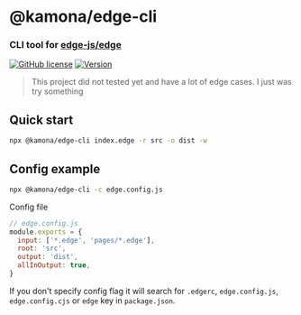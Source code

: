 # @kamona/edge-cli

### CLI tool for [edge-js/edge](https://github.com/edge-js/edge)

[![GitHub license](https://img.shields.io/github/license/Kamona-WD/edge-cli)](https://github.com/Kamona-WD/edge-cli/blob/main/LICENSE)
[![Version](https://img.shields.io/npm/v/@kamona/edge-cli.svg?sanitize=true)](https://www.npmjs.com/package/@kamona/edge-cli)

> This project did not tested yet and have a lot of edge cases. I just was try something

## Quick start

```sh
npx @kamona/edge-cli index.edge -r src -o dist -w
```

## Config example

```sh
npx @kamona/edge-cli -c edge.config.js
```

Config file

```js
// edge.config.js
module.exports = {
  input: ['*.edge', 'pages/*.edge'],
  root: 'src',
  output: 'dist',
  allInOutput: true,
}
```

If you don't specify config flag it will search for `.edgerc`, `edge.config.js`, `edge.config.cjs` or `edge` key in `package.json`.
